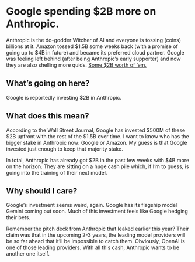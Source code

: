# Google spending $2B more on Anthropic.

Anthropic is the do-godder Witcher of AI and everyone is tossing (coins) billions at it. Amazon tossed $1.5B some weeks back (with a promise of going up to $4B in future) and became its preferred cloud partner. Google was feeling left behind (after being Anthropic’s early supporter) and now they are also shelling more quids. [Some $2B worth of ‘em.](https://www.wsj.com/tech/ai/google-commits-2-billion-in-funding-to-ai-startup-anthropic-db4d4c50?utm_source=bensbites\&utm_medium=referral\&utm_campaign=google-spending-2b-more-on-anthropic)

## What’s going on here?

Google is reportedly investing $2B in Anthropic.

## What does this mean?

According to the Wall Street Journal, Google has invested $500M of these $2B upfront with the rest of the $1.5B over time. I want to know who has the bigger stake in Anthropic now: Google or Amazon. My guess is that Google invested just enough to keep that majority stake.

In total, Anthropic has already got $2B in the past few weeks with $4B more on the horizon. They are sitting on a huge cash pile which, if I’m to guess, is going into the training of their next model.

## Why should I care?

Google’s investment seems weird, again. Google has its flagship model Gemini coming out soon. Much of this investment feels like Google hedging their bets.

Remember the pitch deck from Anthropic that leaked earlier this year? Their claim was that in the upcoming 2-3 years, the leading model providers will be so far ahead that it’ll be impossible to catch them. Obviously, OpenAI is one of those leading providers. With all this cash, Anthropic wants to be another one itself.
